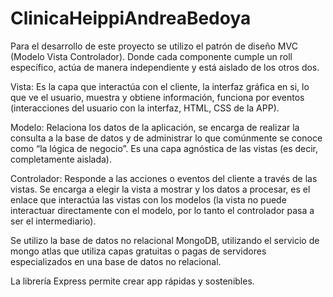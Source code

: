 # ClinicaHeippiAndreaBedoya
Para el desarrollo de este proyecto se utilizo el patrón de diseño MVC (Modelo Vista Controlador).
Donde cada componente cumple un roll específico, actúa de manera independiente y está aislado de los otros dos.

Vista: Es la capa que interactúa con el cliente, la interfaz gráfica en si, lo que ve el usuario, muestra y
obtiene información, funciona por eventos (interacciones del usuario con la interfaz, HTML, CSS de la APP).

Modelo: Relaciona los datos de la aplicación, se encarga de realizar la consulta a la base de datos y
de administrar lo que comúnmente se conoce como “la lógica de negocio”. Es una capa agnóstica de las vistas 
(es decir, completamente aislada).

Controlador: Responde a las acciones o eventos del cliente a través de las vistas. Se encarga a elegir 
la vista a mostrar y los datos a procesar, es el enlace que interactúa las vistas con los modelos 
(la vista no puede interactuar directamente con el modelo, por lo tanto el controlador pasa a ser el intermediario).

Se utilizo la base de datos no relacional MongoDB, utilizando el servicio de mongo atlas que utiliza capas
gratuitas o pagas de servidores especializados en una base de datos no relacional.

La librería Express permite crear app rápidas y sostenibles.
